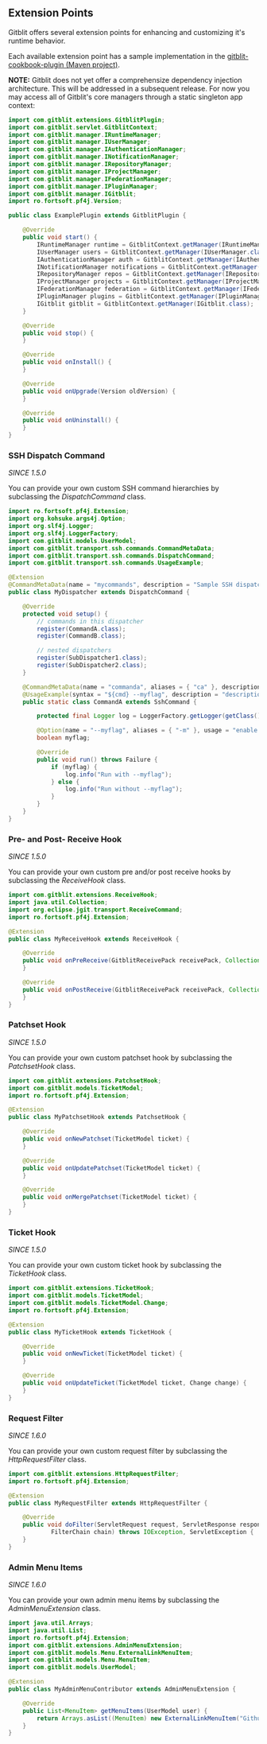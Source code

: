 ## Extension Points

Gitblit offers several extension points for enhancing and customizing it's runtime behavior.

Each available extension point has a sample implementation in the [gitblit-cookbook-plugin (Maven project)](https://github.com/gitblit/gitblit-cookbook-plugin).

**NOTE:**
Gitblit does not yet offer a comprehensize dependency injection architecture.  This will be addressed in a subsequent release.  For now you may access all of Gitblit's core managers through a static singleton app context:

```java
import com.gitblit.extensions.GitblitPlugin;
import com.gitblit.servlet.GitblitContext;
import com.gitblit.manager.IRuntimeManager;
import com.gitblit.manager.IUserManager;
import com.gitblit.manager.IAuthenticationManager;
import com.gitblit.manager.INotificationManager;
import com.gitblit.manager.IRepositoryManager;
import com.gitblit.manager.IProjectManager;
import com.gitblit.manager.IFederationManager;
import com.gitblit.manager.IPluginManager;
import com.gitblit.manager.IGitblit;
import ro.fortsoft.pf4j.Version;

public class ExamplePlugin extends GitblitPlugin {

    @Override
    public void start() {
        IRuntimeManager runtime = GitblitContext.getManager(IRuntimeManager.class);
        IUserManager users = GitblitContext.getManager(IUserManager.class);
        IAuthenticationManager auth = GitblitContext.getManager(IAuthenticationManager.class);
        INotificationManager notifications = GitblitContext.getManager(INotificationManager.class);
        IRepositoryManager repos = GitblitContext.getManager(IRepositoryManager.class);
        IProjectManager projects = GitblitContext.getManager(IProjectManager.class);
        IFederationManager federation = GitblitContext.getManager(IFederationManager.class);
        IPluginManager plugins = GitblitContext.getManager(IPluginManager.class);
        IGitblit gitblit = GitblitContext.getManager(IGitblit.class);
    }

    @Override
    public void stop() {
    }

    @Override
    public void onInstall() {
    }

    @Override
    public void onUpgrade(Version oldVersion) {
    }

    @Override
    public void onUninstall() {
    }
}
```

### SSH Dispatch Command

*SINCE 1.5.0*

You can provide your own custom SSH command hierarchies by subclassing the *DispatchCommand* class.

```java
import ro.fortsoft.pf4j.Extension;
import org.kohsuke.args4j.Option;
import org.slf4j.Logger;
import org.slf4j.LoggerFactory;
import com.gitblit.models.UserModel;
import com.gitblit.transport.ssh.commands.CommandMetaData;
import com.gitblit.transport.ssh.commands.DispatchCommand;
import com.gitblit.transport.ssh.commands.UsageExample;

@Extension
@CommandMetaData(name = "mycommands", description = "Sample SSH dispatcher")
public class MyDispatcher extends DispatchCommand {

    @Override
    protected void setup() {
        // commands in this dispatcher
        register(CommandA.class);
        register(CommandB.class);

        // nested dispatchers
        register(SubDispatcher1.class);
        register(SubDispatcher2.class);
    }

    @CommandMetaData(name = "commanda", aliases = { "ca" }, description = "description of command a")
    @UsageExample(syntax = "${cmd} --myflag", description = "description of commanda with --myflag")
    public static class CommandA extends SshCommand {

        protected final Logger log = LoggerFactory.getLogger(getClass());

        @Option(name = "--myflag", aliases = { "-m" }, usage = "enable myflag")
        boolean myflag;

        @Override
        public void run() throws Failure {
            if (myflag) {
                log.info("Run with --myflag");
            } else {
                log.info("Run without --myflag");
            }
        }
    }
}
```

### Pre- and Post- Receive Hook

*SINCE 1.5.0*

You can provide your own custom pre and/or post receive hooks by subclassing the *ReceiveHook* class.

```java
import com.gitblit.extensions.ReceiveHook;
import java.util.Collection;
import org.eclipse.jgit.transport.ReceiveCommand;
import ro.fortsoft.pf4j.Extension;

@Extension
public class MyReceiveHook extends ReceiveHook {

    @Override
    public void onPreReceive(GitblitReceivePack receivePack, Collection<ReceiveCommand> commands) {
    }

    @Override
    public void onPostReceive(GitblitReceivePack receivePack, Collection<ReceiveCommand> commands) {
    }
}

```

### Patchset Hook

*SINCE 1.5.0*

You can provide your own custom patchset hook by subclassing the *PatchsetHook* class.

```java
import com.gitblit.extensions.PatchsetHook;
import com.gitblit.models.TicketModel;
import ro.fortsoft.pf4j.Extension;

@Extension
public class MyPatchsetHook extends PatchsetHook {

    @Override
    public void onNewPatchset(TicketModel ticket) {
    }

    @Override
    public void onUpdatePatchset(TicketModel ticket) {
    }

    @Override
    public void onMergePatchset(TicketModel ticket) {
    }
}
```

### Ticket Hook

*SINCE 1.5.0*

You can provide your own custom ticket hook by subclassing the *TicketHook* class.

```java
import com.gitblit.extensions.TicketHook;
import com.gitblit.models.TicketModel;
import com.gitblit.models.TicketModel.Change;
import ro.fortsoft.pf4j.Extension;

@Extension
public class MyTicketHook extends TicketHook {

    @Override
    public void onNewTicket(TicketModel ticket) {
    }

    @Override
    public void onUpdateTicket(TicketModel ticket, Change change) {
    }
}
```

### Request Filter

*SINCE 1.6.0*

You can provide your own custom request filter by subclassing the *HttpRequestFilter* class.

```java
import com.gitblit.extensions.HttpRequestFilter;
import ro.fortsoft.pf4j.Extension;

@Extension
public class MyRequestFilter extends HttpRequestFilter {

    @Override
    public void doFilter(ServletRequest request, ServletResponse response,
            FilterChain chain) throws IOException, ServletException {
    }
}
```

### Admin Menu Items

*SINCE 1.6.0*

You can provide your own admin menu items by subclassing the *AdminMenuExtension* class.

```java
import java.util.Arrays;
import java.util.List;
import ro.fortsoft.pf4j.Extension;
import com.gitblit.extensions.AdminMenuExtension;
import com.gitblit.models.Menu.ExternalLinkMenuItem;
import com.gitblit.models.Menu.MenuItem;
import com.gitblit.models.UserModel;

@Extension
public class MyAdminMenuContributor extends AdminMenuExtension {

    @Override
    public List<MenuItem> getMenuItems(UserModel user) {
        return Arrays.asList((MenuItem) new ExternalLinkMenuItem("Github", String.format("https://github.com/%s", user.username));
    }
}
```


